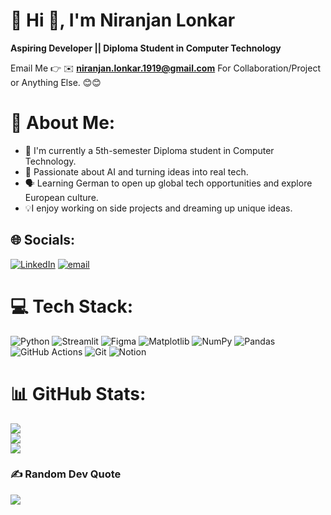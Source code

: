 # 💫 Hi 👋, I'm Niranjan Lonkar
**Aspiring Developer || Diploma Student in Computer Technology**

Email Me 👉 ✉️ **niranjan.lonkar.1919@gmail.com** For Collaboration/Project or Anything Else. 😊😊
# 💫 About Me:
-  🔭 I'm currently a 5th-semester Diploma student in Computer Technology.
-  🤖 Passionate about AI and turning ideas into real tech.
-  🗣 Learning German to open up global tech opportunities and explore European culture.
-  💡I enjoy working on side projects and dreaming up unique ideas.

## 🌐 Socials:
[![LinkedIn](https://img.shields.io/badge/LinkedIn-%230077B5.svg?logo=linkedin&logoColor=white)](https://linkedin.com/in/niranjan-lonkar1919) [![email](https://img.shields.io/badge/Email-D14836?logo=gmail&logoColor=white)](mailto:niranjan.lonkar.1919@gmail.com) 

# 💻 Tech Stack:
![Python](https://img.shields.io/badge/python-3670A0?style=for-the-badge&logo=python&logoColor=ffdd54) ![Streamlit](https://img.shields.io/badge/Streamlit-%23FE4B4B.svg?style=for-the-badge&logo=streamlit&logoColor=white) ![Figma](https://img.shields.io/badge/figma-%23F24E1E.svg?style=for-the-badge&logo=figma&logoColor=white) ![Matplotlib](https://img.shields.io/badge/Matplotlib-%23ffffff.svg?style=for-the-badge&logo=Matplotlib&logoColor=black) ![NumPy](https://img.shields.io/badge/numpy-%23013243.svg?style=for-the-badge&logo=numpy&logoColor=white) ![Pandas](https://img.shields.io/badge/pandas-%23150458.svg?style=for-the-badge&logo=pandas&logoColor=white) ![GitHub Actions](https://img.shields.io/badge/github%20actions-%232671E5.svg?style=for-the-badge&logo=githubactions&logoColor=white) ![Git](https://img.shields.io/badge/git-%23F05033.svg?style=for-the-badge&logo=git&logoColor=white) ![Notion](https://img.shields.io/badge/Notion-%23000000.svg?style=for-the-badge&logo=notion&logoColor=white)
# 📊 GitHub Stats:
![](https://github-readme-stats.vercel.app/api?username=NiranjaN1919&theme=dark&hide_border=false&include_all_commits=true&count_private=false)<br/>
![](https://nirzak-streak-stats.vercel.app/?user=NiranjaN1919&theme=dark&hide_border=false)<br/>
![](https://github-readme-stats.vercel.app/api/top-langs/?username=NiranjaN1919&theme=dark&hide_border=false&include_all_commits=true&count_private=false&layout=compact)

### ✍️ Random Dev Quote
![](https://quotes-github-readme.vercel.app/api?type=horizontal&theme=radical)


